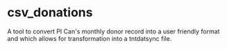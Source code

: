 # csv_donations
A tool to convert PI Can's monthly donor record into a user friendly format and which allows for transformation into a tntdatsync file.
